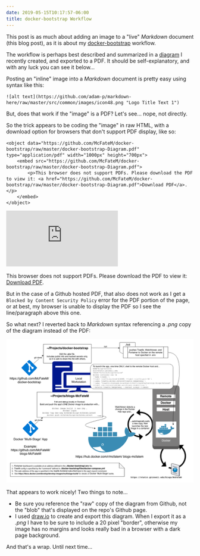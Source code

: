 ```yaml
---
date: 2019-05-15T10:17:57-06:00
title: docker-bootstrap Workflow
---
```


This post is as much about adding an image to a "live" _Markdown_ document (this blog post), as it is about my [docker-bootstrap](https://github.com/McFateM/docker-bootstrap) workflow.

The workflow is perhaps best described and summarized in a [diagram](https://github.com/McFateM/docker-bootstrap/blob/master/docker-bootstrap%20Diagram.pdf) I recently created, and exported to a PDF.  It should be self-explanatory, and with any luck you can see it below...

Posting an "inline" image into a _Markdown_ document is pretty easy using syntax like this:

```
![alt text](https://github.com/adam-p/markdown-here/raw/master/src/common/images/icon48.png "Logo Title Text 1")
```

But, does that work if the "image" is a PDF?  Let's see... nope, not directly.  

So the trick appears to be coding the "image" in raw HTML, with a download option for browsers that don't support PDF display, like so:

```
<object data="https://github.com/McFateM/docker-bootstrap/raw/master/docker-bootstrap-Diagram.pdf" type="application/pdf" width="1000px" height="700px">
    <embed src="https://github.com/McFateM/docker-bootstrap/raw/master/docker-bootstrap-Diagram.pdf">
        <p>This browser does not support PDFs. Please download the PDF to view it: <a href="https://github.com/McFateM/docker-bootstrap/raw/master/docker-bootstrap-Diagram.pdf">Download PDF</a>.</p>
    </embed>
</object>
```

<object data="https://github.com/McFateM/docker-bootstrap/raw/master/docker-bootstrap-Diagram.pdf" type="application/pdf" width="1000px" height="700px">
    <embed src="https://github.com/McFateM/docker-bootstrap/raw/master/docker-bootstrap-Diagram.pdf">
        <p>This browser does not support PDFs. Please download the PDF to view it: <a href="https://github.com/McFateM/docker-bootstrap/raw/master/docker-bootstrap-Diagram.pdf">Download PDF</a>.</p>
    </embed>
</object>

But in the case of a Github hosted PDF, that also does not work as I get a `Blocked by Content Security Policy` error for the PDF portion of the page, or at best, my browser is unable to display the PDF so I see the line/paragraph above this one.

So what next?  I reverted back to _Markdown_ syntax referencing a _.png_ copy of the diagram instead of the PDF:

![Workflow](https://github.com/McFateM/docker-bootstrap/raw/master/docker-bootstrap-Diagram.png "Mark's docker-bootstrap Workflow")

That appears to work nicely!  Two things to note...

- Be sure you reference the "raw" copy of the diagram from Github, not the "blob" that's displayed on the repo's Github page.
- I used [draw.io](https://draw.io) to create and export this diagram.  When I export it as a _.png_ I have to be sure to include a 20 pixel "border", otherwise my image has no margins and looks really bad in a browser with a dark page background.

And that's a wrap.  Until next time...
